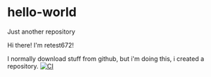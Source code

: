 # hello-world
Just another repository

Hi there! I'm retest672!

I normally download stuff from github, but i'm doing this, i created a repository.
[![CI](https://github.com/retest672/hello-world/actions/workflows/blank.yml/badge.svg?branch=main)](https://github.com/retest672/hello-world/actions/workflows/blank.yml)
